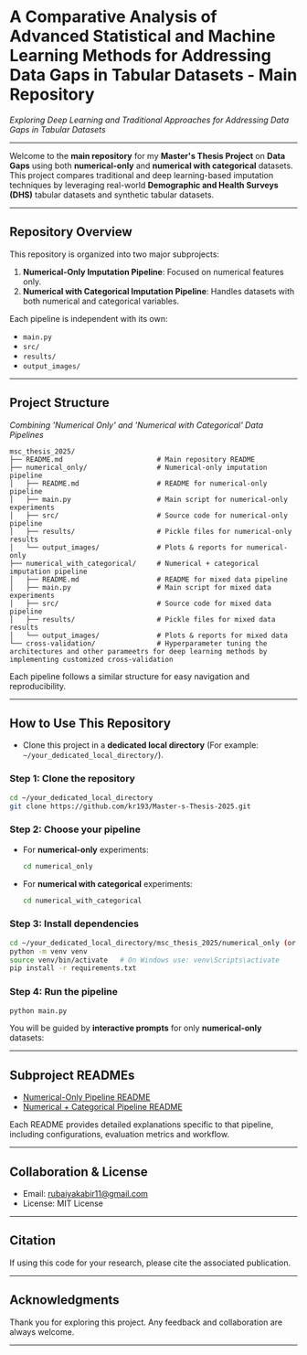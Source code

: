 
# **A Comparative Analysis of Advanced Statistical and Machine Learning Methods for Addressing Data Gaps in Tabular Datasets - Main Repository**
_Exploring Deep Learning and Traditional Approaches for Addressing Data Gaps in Tabular Datasets_

---

Welcome to the **main repository** for my **Master's Thesis Project** on **Data Gaps** using both **numerical-only** and **numerical with categorical** datasets. This project compares traditional and deep learning-based imputation techniques by leveraging real-world **Demographic and Health Surveys (DHS)** tabular datasets and synthetic tabular datasets.

---

## **Repository Overview**

This repository is organized into two major subprojects:

1. **Numerical-Only Imputation Pipeline**: Focused on numerical features only.
2. **Numerical with Categorical Imputation Pipeline**: Handles datasets with both numerical and categorical variables.

Each pipeline is independent with its own:
- `main.py`
- `src/`
- `results/`
- `output_images/`

---

## **Project Structure**
_Combining 'Numerical Only' and 'Numerical with Categorical' Data Pipelines_

```text
msc_thesis_2025/
├── README.md                       # Main repository README
├── numerical_only/                 # Numerical-only imputation pipeline
│   ├── README.md                   # README for numerical-only pipeline
│   ├── main.py                     # Main script for numerical-only experiments
│   ├── src/                        # Source code for numerical-only pipeline
│   ├── results/                    # Pickle files for numerical-only results
│   └── output_images/              # Plots & reports for numerical-only
├── numerical_with_categorical/     # Numerical + categorical imputation pipeline
│   ├── README.md                   # README for mixed data pipeline
│   ├── main.py                     # Main script for mixed data experiments
│   ├── src/                        # Source code for mixed data pipeline
│   ├── results/                    # Pickle files for mixed data results
│   └── output_images/              # Plots & reports for mixed data
└── cross-validation/               # Hyperparameter tuning the architectures and other parameetrs for deep learning methods by implementing customized cross-validation
```

Each pipeline follows a similar structure for easy navigation and reproducibility.

---

## **How to Use This Repository**
- Clone this project in a **dedicated local directory** (For example: `~/your_dedicated_local_directory/`).

### Step 1: Clone the repository
```bash
cd ~/your_dedicated_local_directory
git clone https://github.com/kr193/Master-s-Thesis-2025.git
```

### Step 2: Choose your pipeline
- For **numerical-only** experiments:
  ```bash
  cd numerical_only
  ```
- For **numerical with categorical** experiments:
  ```bash
  cd numerical_with_categorical
  ```

### Step 3: Install dependencies
```bash
cd ~/your_dedicated_local_directory/msc_thesis_2025/numerical_only (or numerical_with_categorical)
python -m venv venv
source venv/bin/activate   # On Windows use: venv\Scripts\activate
pip install -r requirements.txt
```

### Step 4: Run the pipeline
```bash
python main.py
```
You will be guided by **interactive prompts** for only **numerical-only** datasets:

---

## **Subproject READMEs**
- [Numerical-Only Pipeline README](./numerical_only/README.md)
- [Numerical + Categorical Pipeline README](./numerical_with_categorical/README.md)

Each README provides detailed explanations specific to that pipeline, including configurations, evaluation metrics and workflow.

---

## Collaboration & License

- Email: rubaiyakabir11@gmail.com
- License: MIT License

---

## Citation

If using this code for your research, please cite the associated publication.

---

## **Acknowledgments**

Thank you for exploring this project. Any feedback and collaboration are always welcome.

---

